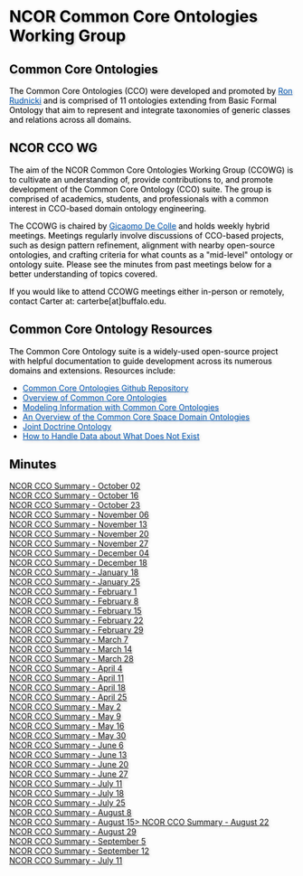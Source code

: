 <meta charset="UTF-8">
<meta name="viewport" content="width=device-width, initial-scale=1.0">
<title>NCOR Common Core Ontologies Working Group</title>
<style>
body {
  position: relative;
  height: 100vh; 
  margin: 0;
  background: transparent;
  color: #000; /* Black text */
}
body::before {
  content: "";
  position: absolute;
  top: 0;
  left: 0;
  right: 0;
  bottom: 0;
  background-image: url('https://raw.githubusercontent.com/johnbeve/NCOR-Test/main/docs/assets/CCO_WG.png');
  background-repeat: no-repeat;
  background-attachment: fixed;
  background-size: cover;
  opacity: 0.05; /* Lighten the background */
  z-index: -1;
}
h1, h2, p, a, li {
  text-shadow: 2px 2px 4px rgba(0, 0, 0, 0.2); /* Text shadow for better readability */
}
.custom-color {
  color: #0056b3; 
  transition: color 0.3s; /* Smooth transition for color change */
}
/* Change color when hovering */
.custom-color:hover {
  color: #003580; /* Darker shade of the original color */
}
</style>
</head>
<body>
<h1>NCOR Common Core Ontologies Working Group</h1>

<h2>Common Core Ontologies</h2>
<p>The Common Core Ontologies (CCO) were developed and promoted by <a href="https://scholar.google.com/citations?hl=en&user=JLM7L2EAAAAJ&view_op=list_works&sortby=pubdate" class="custom-color">Ron Rudnicki</a> and is comprised of 11 ontologies extending from Basic Formal Ontology that aim to represent and integrate taxonomies of generic classes and relations across all domains.</p>

<h2>NCOR CCO WG</h2>
<p>The aim of the NCOR Common Core Ontologies Working Group (CCOWG) is to cultivate an understanding of, provide contributions to, and promote development of the Common Core Ontology (CCO) suite. The group is comprised of academics, students, and professionals with a common interest in CCO-based domain ontology engineering.</p>
<p>The CCOWG is chaired by <a href="https://www.linkedin.com/in/giacomodecolle/" class="custom-color">Gicaomo De Colle</a> and holds weekly hybrid meetings. Meetings regularly involve discussions of CCO-based projects, such as design pattern refinement, alignment with nearby open-source ontologies, and crafting criteria for what counts as a "mid-level" ontology or ontology suite. Please see the minutes from past meetings below for a better understanding of topics covered.</p>
<p>If you would like to attend CCOWG meetings either in-person or remotely, contact Carter at: carterbe[at]buffalo.edu.</p>

<h2>Common Core Ontology Resources</h2>
<p>The Common Core Ontology suite is a widely-used open-source project with helpful documentation to guide development across its numerous domains and extensions. Resources include:</p>
<ul>
  <li><a href="https://github.com/CommonCoreOntology/CommonCoreOntologies" class="custom-color">Common Core Ontologies Github Repository</a></li>
  <li><a href="https://www.nist.gov/system/files/documents/2021/10/14/nist-ai-rfi-cubrc_inc_004.pdf" class="custom-color">Overview of Common Core Ontologies</a></li>
  <li><a href="https://www.nist.gov/system/files/documents/2021/10/14/nist-ai-rfi-cubrc_inc_003.pdf" class="custom-color">Modeling Information with Common Core Ontologies</a></li>
  <li><a href="https://philarchive.org/archive/COXTSD-2" class="custom-color">An Overview of the Common Core Space Domain Ontologies</a></li>
  <li><a href="https://philpapers.org/archive/MORJDO.pdf" class="custom-color">Joint Doctrine Ontology</a></li>
  <li><a href="https://www.youtube.com/watch?v=ai4YdLiCGNM" class="custom-color">How to Handle Data about What Does Not Exist</a></li>
</ul>

<h2>Minutes</h2>
<a href="https://drive.google.com/file/d/1b1XX34WafCgCVQ4YB-PSrtyXeu836CaV/view?usp=drive_link">NCOR CCO Summary - October 02</a><br>
<a href="https://drive.google.com/file/d/1nagvwEjoQ_FVTySlHczqRmylJ9qvqywk/view?usp=drive_link">NCOR CCO Summary - October 16</a><br>
<a href="https://drive.google.com/file/d/1kRiTpkXc4w59aBw331dBYzg1gFG2-FqI/view?usp=drive_link">NCOR CCO Summary - October 23</a><br>
<a href="https://drive.google.com/file/d/1c2Fy6lI4j6Rvkt-iZ0SmCWsovWrZcH_d/view?usp=drive_link">NCOR CCO Summary - November 06</a><br>
<a href="https://drive.google.com/file/d/16-JuM22ao3UIMF1AqbDbrH2tfMFhzYYw/view?usp=drive_link">NCOR CCO Summary - November 13</a><br>
<a href="https://drive.google.com/file/d/1ZeuaMrqwe-zDSzqvTPqyo_nNeMDo20-M/view?usp=drive_link">NCOR CCO Summary - November 20</a><br>
<a href="https://drive.google.com/file/d/1eL4QtZ5SwhwJGkXo8GUXU-kJhd_ln1Am/view?usp=drive_link">NCOR CCO Summary - November 27</a><br>
<a href="https://drive.google.com/file/d/1zuchdJBk1OPRda_MB0bHzgfANYKysmvh/view?usp=drive_link">NCOR CCO Summary - December 04</a><br>
<a href="https://drive.google.com/file/d/111NvEd2QSe9NDGwBtw66lCAYBNwvjDW6/view?usp=drive_link">NCOR CCO Summary - December 18</a><br>
<a href="https://drive.google.com/file/d/1TMxdbv6OVXgzgCLqcY2gN9sf6ghL4F2n/view?usp=drive_link">NCOR CCO Summary - January 18</a><br> 
<a href="https://drive.google.com/file/d/1WrFQvNsXPEX4xhwt-34eEdM73vRB77z3/view?usp=drive_link">NCOR CCO Summary - January 25</a><br>
<a href="https://drive.google.com/file/d/1cS9KpGtLNRLPS-bs8SQDlyyiDAmdhP5Q/view?usp=drive_link">NCOR CCO Summary - February 1</a><br>
<a href="https://drive.google.com/file/d/1pgt1yLtNj3vQX3YUmj7lx1jIG2ztLzal/view?usp=drive_link">NCOR CCO Summary - February 8</a><br>
<a href="https://drive.google.com/file/d/1HedWv_sLIxUn92d2cGkUpmXUkig2TYue/view?usp=drive_link">NCOR CCO Summary - February 15</a><br>
<a href="https://drive.google.com/file/d/1_dQZAb2s0lD8AYkxtlk_8ttIv7iDLy1-/view?usp=drive_link">NCOR CCO Summary - February 22</a><br>
<a href="https://drive.google.com/file/d/1QHwdnTvwlr73J0eTKlDqEq_UPSePTCGC/view?usp=drive_link">NCOR CCO Summary - February 29</a><br>
<a href="https://drive.google.com/file/d/1NE9fCruqgmdBQNeZKu2MSZGPUvHClwFe/view?usp=drive_link">NCOR CCO Summary - March 7</a><br>
<a href="https://drive.google.com/file/d/1K37hv7E_YLDAHJAbH297vOZxt6txL222/view?usp=drive_link">NCOR CCO Summary - March 14</a><br>
<a href="https://drive.google.com/file/d/13BLX6uWBm0Mpbs89p0j4H5-Q5PuGD0gX/view?usp=drive_link">NCOR CCO Summary - March 28</a><br>
<a href="https://drive.google.com/file/d/1T_mR7E2iJtcsXGkRfq8Iye-h_tGiSE3q/view?usp=drive_link">NCOR CCO Summary - April 4</a><br>
<a href="https://drive.google.com/file/d/1lU9A0Hk3iiiXERd9FzzO56t5ggaOhC1C/view?usp=drive_link">NCOR CCO Summary - April 11</a><br>
<a href="https://drive.google.com/file/d/1WZdfGFxgimVJb9_7X6jxB8-_STwf5iwi/view?usp=drive_link">NCOR CCO Summary - April 18</a><br>
<a href="https://drive.google.com/file/d/1KcvU726awByLVXx9gTL_c-AicsXYxi89/view?usp=drive_link">NCOR CCO Summary - April 25</a><br>
<a href="https://drive.google.com/file/d/1malG49FNWErlqSVllNQviuoTv6izUrM-/view?usp=drive_link">NCOR CCO Summary - May 2</a><br>
<a href="https://drive.google.com/file/d/1vvlPjFhumf5wqbAh4P-DuavBONTjIFXs/view?usp=drive_link">NCOR CCO Summary - May 9</a><br>
<a href="https://drive.google.com/file/d/1B46C3jW46FV5Thfs8LBsFENcxCbh_XfK/view?usp=drive_link">NCOR CCO Summary - May 16</a><br>
<a href="https://drive.google.com/file/d/1-tUopaGQCA7v0fGBkSuymyU1AoMQJ97w/view?usp=drive_link">NCOR CCO Summary - May 30</a><br>
<a href="https://drive.google.com/file/d/1CGfU8GDJ-8oZoB_wbUhzt6SppXksvVS1/view?usp=drive_link">NCOR CCO Summary - June 6</a><br>
<a href="https://drive.google.com/file/d/1Mf_drdB1td8iVfFDvm0yAQALVDtp9BMx/view?usp=drive_link">NCOR CCO Summary - June 13</a><br>
<a href="https://drive.google.com/file/d/1yAs1JYLUNU4JJInUeU04Jn50SjXrKT4I/view?usp=drive_link">NCOR CCO Summary - June 20</a><br>
<a href="https://drive.google.com/file/d/1_FNaYPHckV0YNC8YcYkBEptwv-CkLdwh/view?usp=drive_link">NCOR CCO Summary - June 27</a><br>
<a href="https://drive.google.com/file/d/1a7jmiCC04ohiigVLE_woFe74FTP3DxTk/view?usp=drive_link">NCOR CCO Summary - July 11</a><br>
<a href="https://drive.google.com/file/d/1iFLOFgDzNUPE_K0PaitqPfkv1Fl1XWFg/view?usp=drive_link">NCOR CCO Summary - July 18</a><br>
<a href="https://drive.google.com/file/d/1icL9McsTEBfoHrM224-XysRjEUCNMQDA/view?usp=drive_link">NCOR CCO Summary - July 25</a><br>
<a href="https://drive.google.com/file/d/1wnEkOE9wOVPWC0lSI7JHMWM6Q1rCXzV2/view?usp=drive_link">NCOR CCO Summary - August 8</a><br>
<a href="Missing">NCOR CCO Summary - August 15>
<a href="https://drive.google.com/file/d/18Y5XYX8o6UhST9Bfrj_t3hOKP0V-5F_x/view?usp=drive_link">NCOR CCO Summary - August 22</a><br>
<a href="https://drive.google.com/file/d/1mS3kcA5q4gxksT853o3OFjJFYK6yS31e/view?usp=drive_link">NCOR CCO Summary - August 29</a><br>
<a href="https://drive.google.com/file/d/1GUMAvq1OAmvBicpJ5_2wxyydsw5JyR5W/view?usp=drive_link">NCOR CCO Summary - September 5</a><br>
<a href="https://drive.google.com/file/d/1K7SRbzxJ6QRhYSUTzXXlPq5OAIAfbzHz/view?usp=drive_link">NCOR CCO Summary - September 12</a><br>
<a href="https://drive.google.com/file/d/1a7jmiCC04ohiigVLE_woFe74FTP3DxTk/view?usp=drive_link">NCOR CCO Summary - July 11</a><br>
</body>
</html>
